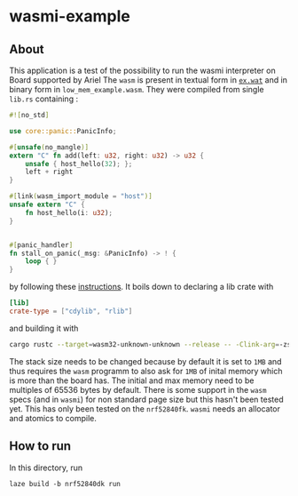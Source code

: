 # wasmi-example

## About

This application is a test of the possibility to run the wasmi interpreter on Board supported by Ariel
The `wasm` is present in textual form in [`ex.wat`](ex.wat) and in binary form in `low_mem_example.wasm`.
They were compiled from single `lib.rs` containing :
```rust
#![no_std]

use core::panic::PanicInfo;

#[unsafe(no_mangle)]
extern "C" fn add(left: u32, right: u32) -> u32 {
    unsafe { host_hello(32); };
    left + right
}

#[link(wasm_import_module = "host")]
unsafe extern "C" {
    fn host_hello(i: u32);
}


#[panic_handler]
fn stall_on_panic(_msg: &PanicInfo) -> ! {
    loop { }
}
```
by following these [instructions](https://surma.dev/things/rust-to-webassembly/). It boils down to declaring a lib crate with
```toml
[lib]
crate-type = ["cdylib", "rlib"]
```
and building it with
```bash
cargo rustc --target=wasm32-unknown-unknown --release -- -Clink-arg=-zstack-size=16 -Clink-arg=--initial-memory=65536
```
The stack size needs to be changed because by default it is set to `1MB` and thus requires the `wasm` programm to also ask for `1MB` of inital memory which is more than the board has.
The initial and max memory need to be multiples of 65536 bytes by default. There is some support in the `wasm` specs (and in `wasmi`) for non standard page size but this hasn't been tested yet.
This has only been tested on the `nrf52840fk`. `wasmi` needs an allocator and atomics to compile.

## How to run

In this directory, run

    laze build -b nrf52840dk run
